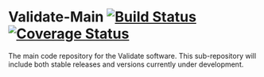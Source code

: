 # Validate-Main [![Build Status](https://travis-ci.org/UNCW-iPlant/Validate-Master.svg)](https://travis-ci.org/UNCW-iPlant/Validate-Master) [![Coverage Status](https://coveralls.io/repos/SWBuck/Validate-Master/badge.svg?branch=master&service=github)](https://coveralls.io/github/SWBuck/Validate-Master?branch=master)
The main code repository for the Validate software. This sub-repository will include both stable releases and versions currently under development.
